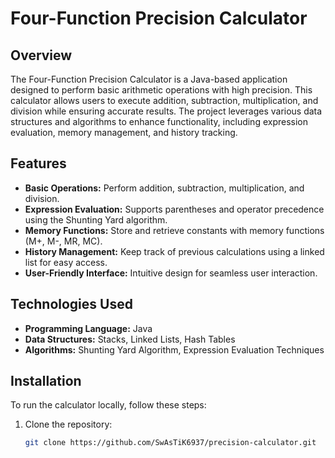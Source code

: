 # Four-Function Precision Calculator

## Overview
The Four-Function Precision Calculator is a Java-based application designed to perform basic arithmetic operations with high precision. This calculator allows users to execute addition, subtraction, multiplication, and division while ensuring accurate results. The project leverages various data structures and algorithms to enhance functionality, including expression evaluation, memory management, and history tracking.

## Features
- **Basic Operations:** Perform addition, subtraction, multiplication, and division.
- **Expression Evaluation:** Supports parentheses and operator precedence using the Shunting Yard algorithm.
- **Memory Functions:** Store and retrieve constants with memory functions (M+, M-, MR, MC).
- **History Management:** Keep track of previous calculations using a linked list for easy access.
- **User-Friendly Interface:** Intuitive design for seamless user interaction.

## Technologies Used
- **Programming Language:** Java
- **Data Structures:** Stacks, Linked Lists, Hash Tables
- **Algorithms:** Shunting Yard Algorithm, Expression Evaluation Techniques

## Installation
To run the calculator locally, follow these steps:

1. Clone the repository:
   ```bash
   git clone https://github.com/SwAsTiK6937/precision-calculator.git

